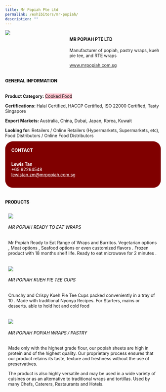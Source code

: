 ```yaml
---
title: Mr Popiah Pte Ltd
permalink: /exhibitors/mr-popiah/
description: ""
---
```

<head>
	<div class="flex-paragraph">
		<!--hi there! this is a comment and will provide you with instructional guides-->
		<!--insert booth number here!-->
		<p style="text-transform: uppercase"></p></div>
			<div class="flex-container" style="display: flex; flex-wrap: wrap;">
				<!--insert DOWNLOAD link of company logo between the " marks!-->
			<div class="card sgds" style="flex: 1 1 40%; display: block;"><img src="https://drive.google.com/u/0/uc?id=1zgC7L4PipqM2Zj217ADqGUKXQ5G1F92g&export=download"></div>
	<div class="card-sgds" style="flex: 1 1 58%; display: block; margin-left: 3px">
		<h4 style="text-transform: uppercase; color: black;"><!--insert the exhibitor's name between the <b> tags here--><b>Mr Popiah Pte Ltd</b></h4><!--insert the exhibitor's description between the <p> tags here-->
		<p>Manufacturer of popiah, pastry wraps, kueh pie tee, and RTE wraps</p>
		<!--insert the exhibitor's website link, making sure there is "https:// www." present please. make sure the entire https link goes in between the " marks-->
		<p><a href="https://www.mrpopiah.com.sg" target="_blank"><!--insert the www website link here (no need for https)-->www.mrpopiah.com.sg</a></p>
	</div>
</div>
</head>

<body>
	<h4 style="text-transform: uppercase; color: black;"><b>General Information</b></h4>
		<div class="flex-container" style="display: flex; flex-wrap: wrap;">
			<div class="card sgds" style="flex: 1 1 65%; display: block; align-self: stretch">
			<div class="flex-paragraph">
			<p><b>Product Category: </b><span style=" background-color: pink; border-radius: 10 px;"><!--insert the exhibitor's pdt cat between the <p> tags here-->Cooked Food</span></p> 
				<p><b>Certifications: </b><!--insert all the exhibitor's certifications between the </b> and </p> here-->Halal Certified, HACCP Certified, ISO 22000 Certified, Tasty Singapore</p>
			<p><b>Export Markets: </b><!--insert all the exhibitor's export markets between the </b> and </p> here-->Australia, China, Dubai, Japan, Korea, Kuwait</p>
			<p style="margin-bottom: 10px;"><b>Looking for: </b><!--insert all the exhibitor's potential business partners between the </b> and </p> here-->Retailers / Online Retailers (Hypermarkets, Supermarkets, etc), Food Distributors / Online Food Distributors</p>
			</div>
		</div>
		<div class="card sgds" style="flex: 1 1 35%; padding: 10px; display: block; background-color: maroon; border-radius: 25px; align-self: center;">
		<h4 style="color: white; margin-top: 10px; margin-left: 10px;">CONTACT</h4>
		<div class="flex-paragraph">
			<!--replace with exhibitor's: -->
			<p style="padding: 10px; color: white;"><b><!-- POC name-->Lewis Tan</b><br><!--contact number-->+65 92264548<br><!-- for linking purposes, insert their email after "mailto:"...--><a href="mailto:lewistan.zm@mrpopiah.com.sg" style="color: white;"><!--...and also include the display email before </a> here-->lewistan.zm@mrpopiah.com.sg</a></p>
		</div>
			</div>
		</div>
	<br>
		<h4 style="text-transform: uppercase; color: black;"><b>products</b></h4>
<div style="display: flex; flex-wrap: wrap;">
  <div class="card sgds" style="flex: 1 1 47%; margin: 10px; display: block;"><!--insert the exhibitor's DOWNLOAD image for product between the " marks here-->
	<div class="flex-image" style="display: block;"><img src="https://drive.google.com/u/0/uc?id=1ndk6xuajWWFTWpjVKL2GkAbVoPE4uNU-&export=download"></div>
	<div class="flex-paragraph">
		<h6 style="text-transform: uppercase; color: black;"><!--insert product name before </h6> and product description after <p>-->Mr Popiah Ready to Eat Wraps</h6>
		<p>Mr Popiah Ready to Eat Range of Wraps and Burritos. Vegetarian options , Meat options , Seafood options or even customized flavors . Frozen product with 18 months shelf life. Ready to eat microwave for 2 minutes .</p></div>
	</div>
		<div class="card sgds" style="flex: 1 1 47%; margin: 10px; display: block;">
		<div class="flex-image" style="display: block;"><img src="https://drive.google.com/u/0/uc?id=1Nxyj4nSz4DzvgyZ2Dqw130R4cNg1NPhh&export=download"></div>
	<div class="flex-paragraph">
		<h6 style="text-transform: uppercase; color: black;">Mr Popiah Kueh Pie Tee Cups</h6>
		<p>Crunchy and Crispy Kueh Pie Tee Cups packed conveniently in a tray of 10 . Made with traditional Nyonya Recipes. For Starters, mains or desserts. able to hold hot and cold food</p></div>
	</div>
		<div class="card sgds" style="flex: 1 1 47%; margin: 10px; display: block;">
		<div class="flex-image" style="display: block;"><img src="https://drive.google.com/u/0/uc?id=12TMj6SFPyom68v1vNvs8dZPmPXEzz3jz&export=download"></div>
	<div class="flex-paragraph">
		<h6 style="text-transform: uppercase; color: black;">Mr Popiah Popiah Wraps / Pastry</h6>
		<p>Made only with the highest grade flour, our popiah sheets are high in protein and of the highest quality. Our proprietary process ensures that our product retains its taste, texture and freshness without the use of preservatives.
			
The product is also highly versatile and may be used in a wide variety of cuisines or as an alternative to traditional wraps and tortillas. Used by many Chefs, Caterers, Restaurants and Hotels.</p></div>
		</div>
	<!--don't delete these 2 tags. double check how the layout looks on the right too and lemme know if there are any problems! thank u so much for ur hardwork!-->
	</div>
</body>